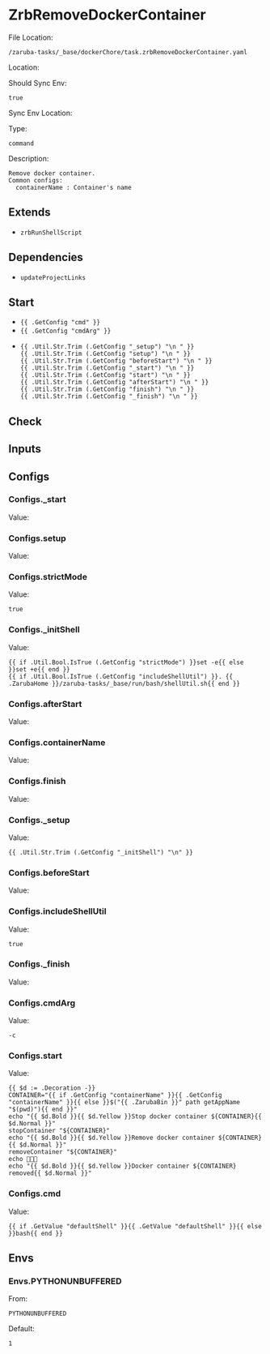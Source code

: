 
# ZrbRemoveDockerContainer

File Location:

    /zaruba-tasks/_base/dockerChore/task.zrbRemoveDockerContainer.yaml


Location:




Should Sync Env:

    true


Sync Env Location:




Type:

    command


Description:

    Remove docker container.
    Common configs:
      containerName : Container's name




## Extends

* `zrbRunShellScript`


## Dependencies

* `updateProjectLinks`


## Start

* `{{ .GetConfig "cmd" }}`
* `{{ .GetConfig "cmdArg" }}`
*
    ```
    {{ .Util.Str.Trim (.GetConfig "_setup") "\n " }}
    {{ .Util.Str.Trim (.GetConfig "setup") "\n " }}
    {{ .Util.Str.Trim (.GetConfig "beforeStart") "\n " }}
    {{ .Util.Str.Trim (.GetConfig "_start") "\n " }}
    {{ .Util.Str.Trim (.GetConfig "start") "\n " }}
    {{ .Util.Str.Trim (.GetConfig "afterStart") "\n " }}
    {{ .Util.Str.Trim (.GetConfig "finish") "\n " }}
    {{ .Util.Str.Trim (.GetConfig "_finish") "\n " }}

    ```


## Check




## Inputs


## Configs


### Configs._start

Value:





### Configs.setup

Value:





### Configs.strictMode

Value:

    true



### Configs._initShell

Value:

    {{ if .Util.Bool.IsTrue (.GetConfig "strictMode") }}set -e{{ else }}set +e{{ end }}
    {{ if .Util.Bool.IsTrue (.GetConfig "includeShellUtil") }}. {{ .ZarubaHome }}/zaruba-tasks/_base/run/bash/shellUtil.sh{{ end }}




### Configs.afterStart

Value:





### Configs.containerName

Value:





### Configs.finish

Value:





### Configs._setup

Value:

    {{ .Util.Str.Trim (.GetConfig "_initShell") "\n" }}



### Configs.beforeStart

Value:





### Configs.includeShellUtil

Value:

    true



### Configs._finish

Value:





### Configs.cmdArg

Value:

    -c



### Configs.start

Value:

    {{ $d := .Decoration -}}
    CONTAINER="{{ if .GetConfig "containerName" }}{{ .GetConfig "containerName" }}{{ else }}$("{{ .ZarubaBin }}" path getAppName "$(pwd)"){{ end }}"
    echo "{{ $d.Bold }}{{ $d.Yellow }}Stop docker container ${CONTAINER}{{ $d.Normal }}"
    stopContainer "${CONTAINER}" 
    echo "{{ $d.Bold }}{{ $d.Yellow }}Remove docker container ${CONTAINER}{{ $d.Normal }}"
    removeContainer "${CONTAINER}" 
    echo 🎉🎉🎉
    echo "{{ $d.Bold }}{{ $d.Yellow }}Docker container ${CONTAINER} removed{{ $d.Normal }}"




### Configs.cmd

Value:

    {{ if .GetValue "defaultShell" }}{{ .GetValue "defaultShell" }}{{ else }}bash{{ end }}



## Envs


### Envs.PYTHONUNBUFFERED

From:

    PYTHONUNBUFFERED


Default:

    1